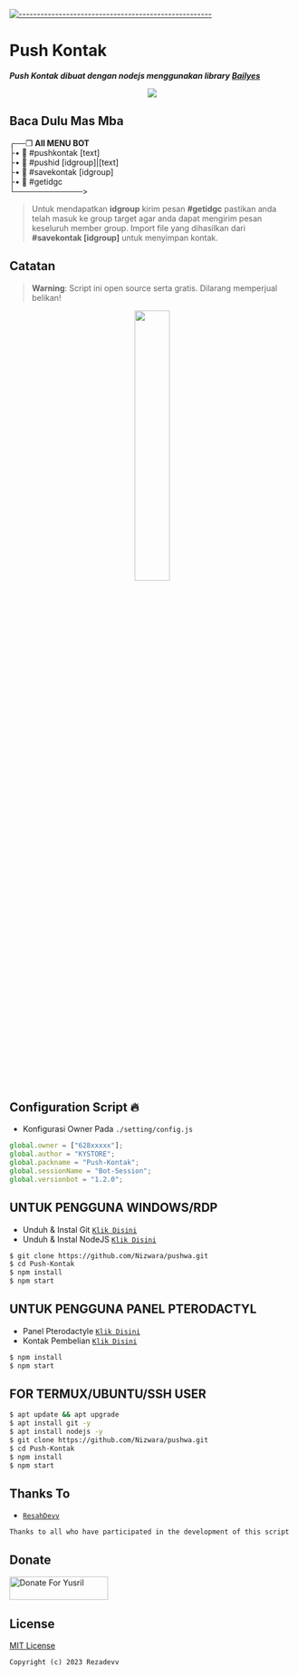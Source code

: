 [![-----------------------------------------------------](https://raw.githubusercontent.com/andreasbm/readme/master/assets/lines/colored.png)](#table-of-contents)
# Push Kontak

***Push Kontak dibuat dengan nodejs menggunakan library [Bailyes](https://github.com/WhiskeySockets/Baileys)***

<p align="center">
<img width="" src="https://img.shields.io/github/repo-size/Nizwara/pushwa?color=green&label=Repo%20Size&style=for-the-badge&logo=appveyor">
</p>

## Baca Dulu Mas Mba
╭──❒ <b>All MENU BOT</b><br>
├• 📌 #pushkontak [text]<br>
├• 📌 #pushid [idgroup]|[text]<br>
├• 📌 #savekontak [idgroup]<br>
├• 📌 #getidgc<br>
└────────────><br>
> Untuk mendapatkan <b>idgroup</b> kirim pesan <b>#getidgc</b> pastikan anda telah masuk ke group target agar anda dapat mengirim pesan keseluruh member group. Import file yang dihasilkan dari <b>#savekontak [idgroup]</b> untuk menyimpan kontak.




## Catatan
> **Warning**: Script ini open source serta gratis. Dilarang memperjual belikan!

<p align="center">
	<img src="https://telegra.ph/file/06ddb4aff84337f9b5b76.png" width="35%" style="margin-left: auto;margin-right: auto;display: block;">
</p>

## Configuration Script 🔥
- Konfigurasi Owner Pada ```./setting/config.js```

```ts
global.owner = ["628xxxxx"];
global.author = "KYSTORE";
global.packname = "Push-Kontak";
global.sessionName = "Bot-Session";
global.versionbot = "1.2.0";
```

## UNTUK PENGGUNA WINDOWS/RDP

* Unduh & Instal Git [`Klik Disini`](https://git-scm.com/downloads)
* Unduh & Instal NodeJS [`Klik Disini`](https://nodejs.org/en/download)

```bash
$ git clone https://github.com/Nizwara/pushwa.git
$ cd Push-Kontak
$ npm install
$ npm start
```

## UNTUK PENGGUNA PANEL PTERODACTYL

* Panel Pterodactyle [`Klik Disini`](https://panel.respayment.site)
* Kontak Pembelian [`Klik Disini`](https://wa.me/+6285742632270)

```bash
$ npm install
$ npm start
```
## FOR TERMUX/UBUNTU/SSH USER

```bash
$ apt update && apt upgrade
$ apt install git -y
$ apt install nodejs -y
$ git clone https://github.com/Nizwara/pushwa.git
$ cd Push-Kontak
$ npm install
$ npm start
```

## Thanks To
* [`ResahDevv`](https://github.com/resahdevv)

```Thanks to all who have participated in the development of this script```

## Donate
<a href="https://saweria.co/rezadevv" target="_blank"><img src="https://user-images.githubusercontent.com/26188697/180601310-e82c63e4-412b-4c36-b7b5-7ba713c80380.png" alt="Donate For Yusril" height="41" width="174"></a>

## License
[MIT License](https://github.com/Nizwara/pushwa/LICENSE)

```Copyright (c) 2023 Rezadevv```

